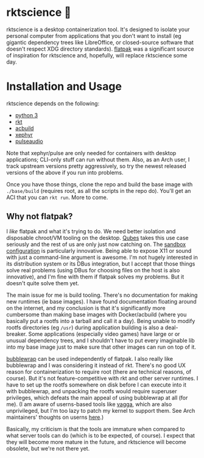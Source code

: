# rktscience :rocket:

rktscience is a desktop containerization tool. It's designed to isolate your personal computer from applications that you don't want to install (eg gigantic dependency trees like LibreOffice, or closed-source software that doesn't respect XDG directory standards). [flatpak](http://flatpak.org) was a significant source of inspiration for rktscience and, hopefully, will replace rktscience some day.

# Installation and Usage

rktscience depends on the following:

- [python 3](https://www.python.org)
- [rkt](https://coreos.com/rkt)
- [acbuild](https://github.com/containers/build)
- [xephyr](https://cgit.freedesktop.org/xorg/xserver/tree/hw/kdrive/ephyr/README)
- [pulseaudio](https://www.freedesktop.org/wiki/Software/PulseAudio)

Note that xephyr/pulse are only needed for containers with desktop applications; CLI-only stuff can run without them. Also, as an Arch user, I track upstream versions pretty aggressively, so try the newest released versions of the above if you run into problems.

Once you have those things, clone the repo and build the base image with `./base/build` (requires root, as all the scripts in the repo do). You'll get an ACI that you can `rkt run`. More to come.

## Why not flatpak?

I _like_ flatpak and what it's trying to do. We need better isolation and disposable chroot/VM tooling on the desktop. [Qubes](https://www.qubes-os.org/doc/dispvm/) takes this use case seriously and the rest of us are only just now catching on. The [sandbox configuration](http://docs.flatpak.org/en/latest/working-with-the-sandbox.html) is particularly innovative. Being able to expose X11 or sound with just a command-line argument is awesome. I'm not hugely interested in its distribution system or its DBus integration, but I accept that those things solve real problems (using DBus for choosing files on the host is also innovative), and I'm fine with them if flatpak solves my problems. But it doesn't quite solve them yet.

The main issue for me is build tooling. There's no documentation for making new runtimes (ie base images). I have found documentation floating around on the internet, and my conclusion is that it's significantly more cumbersome than making base images with Docker/acbuild (where you basically put a rootfs into a tarball and call it a day). Being unable to modify rootfs directories (eg `/usr`) during application building is also a deal-breaker. Some applications (especially video games) have large or or unusual dependency trees, and I shouldn't have to put every imaginable lib into my base image just to make sure that other images can run on top of it.

[bubblewrap](https://github.com/projectatomic/bubblewrap) can be used independently of flatpak. I also really like bubblewrap and I was considering it instead of rkt. There's no good UX reason for containerization to require root (there are technical reasons, of course). But it's not feature-competitive with rkt and other server runtimes. I have to set up the rootfs somewhere on disk before I can execute into it with bubblewrap, and unpacking the rootfs would require superuser privileges, which defeats the main appeal of using bubblewrap at all (for me). (I am aware of userns-based tools like [vagga](https://github.com/tailhook/vagga), which are also unprivileged, but I'm too lazy to patch my kernel to support them. See Arch maintainers' thoughts on userns [here](https://bugs.archlinux.org/task/36969).)

Basically, my criticism is that the tools are immature when compared to what server tools can do (which is to be expected, of course). I expect that they will become more mature in the future, and rktscience will become obsolete, but we're not there yet.

